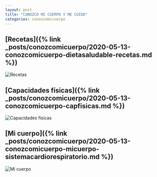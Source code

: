```yaml
---
layout: post
title: "CONOZCO MI CUERPO Y ME CUIDO"
categories: conozcomicuerpo
---
```


## [Recetas]({% link _posts/conozcomicuerpo/2020-05-13-conozcomicuerpo-dietasaludable-recetas.md %})

![Recetas](../images/conozcomicuerpo_dietasaludable_recetas_pestana.jpg)

## [Capacidades físicas]({% link _posts/conozcomicuerpo/2020-05-13-conozcomicuerpo-capfisicas.md %})
![Capacidades físicas](../images/conozcomicuerpo_capfisicas_pestana.jpeg)

## [Mi cuerpo]({% link _posts/conozcomicuerpo/2020-05-13-conozcomicuerpo-micuerpo-sistemacardiorespiratorio.md %})

![Mi cuerpo](../images/conozcomicuerpo_micuerpo_sistemacardiovascular_pestana.jpg)
